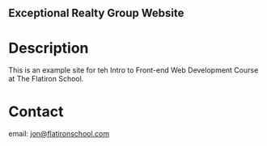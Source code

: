 Exceptional Realty Group Website
---

# Description

This is an example site for teh Intro to Front-end Web Development Course at The Flatiron School. 

# Contact

email: jon@flatironschool.com

